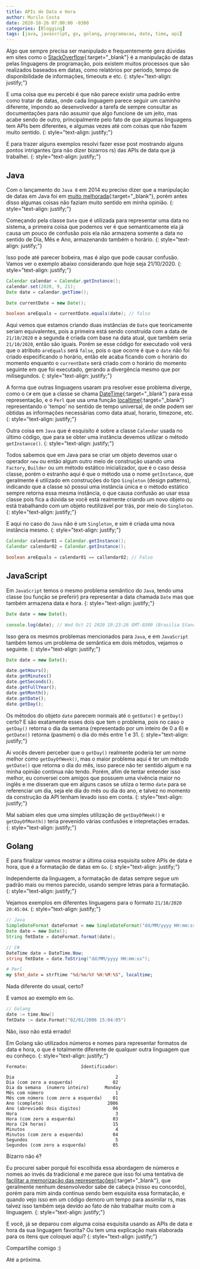 ```yaml
---
title: APIs de Data e Hora
author: Murilo Costa
date: 2020-10-26 07:00:00 -0300
categories: [Blogging]
tags: [java, javascript, go, golang, programacao, date, time, api]
---
```


Algo que sempre precisa ser manipulado e frequentemente gera dúvidas em sites como o [StackOverflow](https://pt.stackoverflow.com/){:target="_blank"} é a manipulação de datas pelas linguagens de programação, pois existem muitos processos que são realizados baseados em datas, como relatórios por período, tempo de disponibilidade de informações, timeouts e etc.
{: style="text-align: justify;"}

E uma coisa que eu percebi é que não parece existir uma padrão entre como tratar de datas, onde cada linguagem parece seguir um caminho diferente, impondo ao desenvolvedor a tarefa de sempre consultar as documentações para não assumir que algo funcione de um jeito, mas acabe sendo de outro, principalmente pelo fato de que algumas linguagens tem APIs bem diferentes, e algumas vezes até com coisas que não fazem muito sentido.
{: style="text-align: justify;"}

E para trazer alguns exemplos resolvi fazer esse post mostrando alguns pontos intrigantes (pra não dizer bizarros rs) das APIs de data que já trabalhei.
{: style="text-align: justify;"}

## Java

Com o lançamento do `Java 8` em 2014 eu preciso dizer que a manipulação de datas em Java foi em [muito melhorada](https://www.devmedia.com.br/java-8-e-sua-nova-api-para-datas/31462){:target="_blank"}, porém antes disso algumas coisas não faziam muito sentido em minha opinião.
{: style="text-align: justify;"}

Começando pela classe `Date` que é utilizada para representar uma data no sistema, a primeira coisa que podemos ver é que semanticamente ela já causa um pouco de confusão pois ela não armazena somente a data no sentido de Dia, Mês e Ano, armazenando também o horário.
{: style="text-align: justify;"}

Isso pode até parecer bobeira, mas é algo que pode causar confusão. Vamos ver o exemplo abaixo considerando que hoje seja 21/10/2020.
{: style="text-align: justify;"}

```java
Calendar calendar = Calendar.getInstance();
calendar.set(2020, 9, 21);
Date date = calendar.getTime();

Date currentDate = new Date();

boolean areEquals = currentDate.equals(date); // falso

```

Aqui vemos que estamos criando duas instâncias de `Date` que teoricamente seriam equivalentes, pois a primeira está sendo construída com a data de `21/10/2020` e a segunda é criada com base na data atual, que também seria `21/10/2020`, então são iguais. Porém se esse código for executado voê verá que o atributo `areEquals` será `false`, pois o que ocorre é que o `date` não foi criado especificando o horário, então ele acaba ficando com o horário do momento enquanto o `currentDate` será criado com o horário do momento seguinte em que foi executado, gerando a divergência mesmo que por milisegundos.
{: style="text-align: justify;"}

A forma que outras linguagens usaram pra resolver esse problema diverge, como o `C#` em que a classe se chama [DateTime](https://docs.microsoft.com/pt-br/dotnet/api/system.datetime?view=netcore-3.1){:target="_blank"} para essa representação, e o `Perl` que usa uma função [localtime](https://perldoc.perl.org/functions/localtime){:target="_blank"} representando o 'tempo' no sentido de tempo universal, de onde podem ser obtidas as informações necessárias como data atual, horario, timezone, etc.
{: style="text-align: justify;"}

Outra coisa em `Java` que é esquisito é sobre a classe `Calendar` usada no último código, que para se obter uma instância devemos utilizar o método `getInstance()`.
{: style="text-align: justify;"}

Todos sabemos que em Java para se criar um objeto devemos usar o operador `new` ou então algum outro meio de construção usando uma `Factory`, `Builder` ou um método estático inicializador, que é o caso dessa classe, porém o estranho aqui é que o método usa o nome `getInstance`, que geralmente é utilizado em construções do tipo `Singleton` (design patterns), indicando que a classe só possui uma instância única e o método estático sempre retorna essa mesma instância, o que causa confusão ao usar essa classe pois fica a dúvida se você está realmente criando um novo objeto ou está trabalhando com um objeto reutilizável por trás, por meio do `Singleton`.
{: style="text-align: justify;"}

E aqui no caso do `Java` não é um `Singleton`, e sim é criada uma nova instância mesmo.
{: style="text-align: justify;"}

```java
Calendar calendar01 = Calendar.getInstance();
Calendar calendar02 = Calendar.getInstance();

boolean areEquals = calendar01 == callendar02; // Falso
```

## JavaScript

Em `JavaScript` temos o mesmo problema semântico do `Java`, tendo uma classe (ou função se preferir) pra representar a data chamada `Date` mas que também armazena data e hora.
{: style="text-align: justify;"}

```javascript
Date date = new Date();

console.log(date); // Wed Oct 21 2020 19:23:26 GMT-0300 (Brasilia Standard Time)
```

Isso gera os mesmos problemas mencionados para `Java`, e em `JavaScript` também temos um problema de semântica em dois métodos, vejamos o seguinte.
{: style="text-align: justify;"}

```javascript
Date date = new Date();

date.getHours(); 
date.getMinutes()
date.getSeconds();
date.getFullYear();
date.getMonth();
date.getDate();
date.getDay();
```

Os métodos do objeto `date` parecem normais até o `getDate()` e `getDay()` certo? E são exatamente esses dois que tem o problema, pois no caso o `getDay()` retorna o dia da semana (representado por um inteiro de 0 a 6) e `getDate()` retorna (pasmem) o dia do mês entre 1 e 31.
{: style="text-align: justify;"}

Ai vocês devem perceber que o `getDay()` realmente poderia ter um nome melhor como `getDayOfWeek()`, mas o maior problema aqui é ter um método `getDate()` que retorna o dia do mês, isso parece não ter sentido algum e na minha opinião continua não tendo. Porém, afim de tentar entender isso melhor, eu conversei com amigos que possuem uma vivência maior no inglês e me disseram que em alguns casos se utiiza o termo `date` para se referenciar um dia, seja ele dia do mês ou dia do ano, e talvez no momento da construção da API tenham levado isso em conta.
{: style="text-align: justify;"}

Mal sabiam eles que uma simples utilização de `getDayOfWeek()` e `getDayOfMonth()` teria prevenido várias confusões e intepretações erradas.
{: style="text-align: justify;"}

## Golang

E para finalizar vamos mostrar a última coisa esquisita sobre APIs de data e hora, que é a formatação de datas em `Go`.
{: style="text-align: justify;"}

Independente da linguagem, a formatação de datas sempre segue um padrão mais ou menos parecido, usando sempre letras para a formatação.
{: style="text-align: justify;"}

Vejamos exemplos em diferentes linguagens para o formato `21/10/2020 20:45:04`.
{: style="text-align: justify;"}

```java
// Java
SimpleDateFormat dateFormat = new SimpleDateFormat("dd/MM/yyyy HH:mm:ss");
Date date = new Date();
String fmtDate = dateFormat.format(date);
```

```c#
// C#
DateTime date = DateTime.Now;
string fmtDate = date.ToString("dd/MM/yyyy HH:mm:ss");
```

```perl
# Perl
my $fmt_date = strftime "%d/%m/%Y %H:%M:%S", localtime;
```

Nada diferente do usual, certo?

E vamos ao exemplo em `Go`.

```go
// Golang
date := time.Now()
fmtDate := date.Format("02/01/2006 15:04:05")
```

Não, isso não está errado!

Em Golang são utilizados números e nomes para representar formatos de data e hora, o que é totalmente diferente de qualquer outra linguagem que eu conheço.
{: style="text-align: justify;"}

    Formato:                    Identificador: 

    Dia                                      2
    Dia (com zero a esquerda)               02
    Dia da semana  (numero inteiro)      Monday
    Mês com número                           1
    Mês com número (com zero a esquerda)    01
    Ano (completo)                        2006
    Ano (abreviado dois digitos)            06
    Hora                                     3
    Hora (com zero a esquerda)              03
    Hora (24 horas)	                        15
    Minutos                                  4
    Minutos (com zero a esquerda)           04
    Segundos                                 5
    Segundos (com zero a esquerda)          05

Bizarro não é?

Eu procurei saber porquê foi escolhida essa abordagem de números e nomes ao invés da tradicional e me parece que isso foi uma tentativa de [facilitar a memorização das representações](https://medium.com/@simplyianm/how-go-solves-date-and-time-formatting-8a932117c41c){:target="_blank"}, que geralmente nenhum desenvolvedor sabe de cabeça (nisso eu concordo), porém para mim ainda continua sendo bem esquisita essa formatação, e quando vejo isso em um código demoro um tempo para assimilar rs, mas talvez isso também seja devido ao fato de não trabalhar muito com a linguagem.
{: style="text-align: justify;"}

E você, já se deparou com alguma coisa esquisita usando as APIs de data e hora da sua linguagem favorita? Ou tem uma explicação mais elaborada para os itens que coloquei aqui?
{: style="text-align: justify;"}

Compartilhe comigo :)

Até a próxima.



